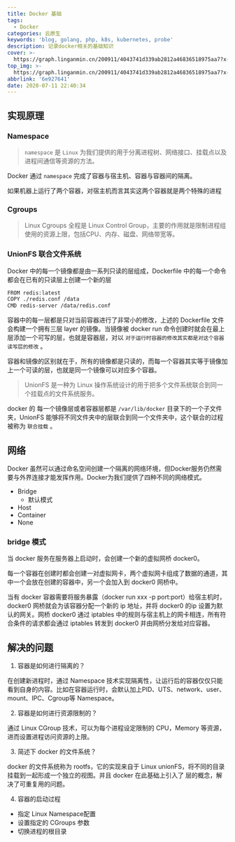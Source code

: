 ```yaml
---
title: Docker 基础
tags:
  - Docker
categories: 云原生
keywords: 'blog, golang, php, k8s, kubernetes, probe'
description: 记录docker相关的基础知识
cover: >-
  https://graph.linganmin.cn/200911/4043741d339ab2812a46836518975aa7?x-oss-process=image/format,webp/quality,q_10
top_img: >-
  https://graph.linganmin.cn/200911/4043741d339ab2812a46836518975aa7?x-oss-process=image/format,webp/quality,q_40
abbrlink: '6e927641'
date: 2020-07-11 22:40:34
---
```


## 实现原理

### Namespace

> `namespace` 是 `Linux` 为我们提供的用于分离进程树、网络接口、挂载点以及进程间通信等资源的方法。

Docker 通过 `namespace` 完成了容器与宿主机、容器与容器间的隔离。

如果机器上运行了两个容器，对宿主机而言其实这两个容器就是两个特殊的进程

### Cgroups

> Linux Cgroups 全程是 Linux Control Group，主要的作用就是限制进程组使用的资源上限，包括CPU、内存、磁盘、网络带宽等。

### UnionFS 联合文件系统

Docker 中的每一个镜像都是由一系列只读的层组成，Dockerfile 中的每一个命令都会在已有的只读层上创建一个新的层

```bash
FROM redis:latest
COPY ./redis.conf /data
CMD redis-server /data/redis.conf
```

容器中的每一层都是只对当前容器进行了非常小的修改，上述的 Dockerfile 文件会构建一个拥有三层 layer 的镜像。当镜像被 docker run 命令创建时就会在最上层添加一个可写的层，也就是容器层，对以 `对于运行时容器的修改其实都是对这个容器读写层的修改` 。

容器和镜像的区别就在于，所有的镜像都是只读的，而每一个容器其实等于镜像加上一个可读的层，也就是同一个镜像可以对应多个容器。

> UnionFS 是一种为 Linux 操作系统设计的用于把多个文件系统联合到同一个挂载点的文件系统服务。

docker 的 每一个镜像层或者容器层都是 `/var/lib/docker` 目录下的一个子文件夹，UnionFS 能够将不同文件夹中的层联合到同一个文件夹中，这个联合的过程被称为 `联合挂载` 。

## 网络

Docker 虽然可以通过命名空间创建一个隔离的网络环境，但Docker服务仍然需要与外界连接才能发挥作用。Docker为我们提供了四种不同的网络模式。

* Bridge
  + 默认模式
* Host
* Container
* None

### bridge 模式

当 docker 服务在服务器上启动时，会创建一个新的虚拟网桥 docker0。

每一个容器在创建时都会创建一对虚拟网卡，两个虚拟网卡组成了数据的通道，其中一个会放在创建的容器中，另一个会加入到 docker0 网桥中。

当有 docker 容器需要将服务暴露（docker run xxx -p port:port）给宿主机时，docker0 网桥就会为该容器分配一个新的 ip 地址，并将 docker0 的ip 设置为默认的网关。网桥 docker0 通过 iptables 中的规则与宿主机上的网卡相连，所有符合条件的请求都会通过 iptables 转发到 docker0 并由网桥分发给对应容器。

## 解决的问题

1. 容器是如何进行隔离的？

  在创建新进程时，通过 Namespace 技术实现隔离性，让运行后的容器仅仅只能看到自身的内容。比如在容器运行时，会默认加上PID、UTS、network、user、mount、IPC、Cgroup等 Namespace。

2. 容器是如何进行资源限制的？

  通过 Linux CGroup 技术，可以为每个进程设定限制的 CPU，Memory 等资源，进而设置进程访问资源的上限。

3. 简述下 docker 的文件系统？

  docker 的文件系统称为 rootfs，它的实现来自于 Linux unionFS，将不同的目录挂载到一起形成一个独立的视图。并且 docker 在此基础上引入了 层的概念，解决了可重复用的问题。

4. 容器的启动过程

  - 指定 Linux Namespace配置
  - 设置指定的 CGroups 参数
  - 切换进程的根目录
